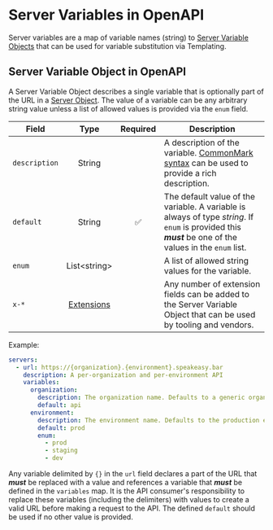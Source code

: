 # Server Variables in OpenAPI

Server variables are a map of variable names (string) to [Server Variable Objects](/openapi/servers/server-variables#server-variable-object) that can be used for variable substitution via Templating.

## Server Variable Object in OpenAPI

A Server Variable Object describes a single variable that is optionally part of the URL in a [Server Object](/openapi/servers). The value of a variable can be any arbitrary string value unless a list of allowed values is provided via the `enum` field.

| Field         |           Type            | Required | Description                                                                                                                                              |
| ------------- | :-----------------------: | :------: | -------------------------------------------------------------------------------------------------------------------------------------------------------- |
| `description` |          String           |          | A description of the variable. [CommonMark syntax](https://spec.commonmark.org/) can be used to provide a rich description.                              |
| `default`     |          String           |    ✅    | The default value of the variable. A variable is always of type _string_. If `enum` is provided this **_must_** be one of the values in the `enum` list. |
| `enum`        |      List\<string\>       |          | A list of allowed string values for the variable.                                                                                                        |
| `x-*`         | [Extensions](/openapi/extensions) |          | Any number of extension fields can be added to the Server Variable Object that can be used by tooling and vendors.                                       |

Example:

```yaml
servers:
  - url: https://{organization}.{environment}.speakeasy.bar
    description: A per-organization and per-environment API
    variables:
      organization:
        description: The organization name. Defaults to a generic organization.
        default: api
      environment:
        description: The environment name. Defaults to the production environment.
        default: prod
        enum:
          - prod
          - staging
          - dev
```

Any variable delimited by `{}` in the `url` field declares a part of the URL that **_must_** be replaced with a value and references a variable that **_must_** be defined in the `variables` map. It is the API consumer's responsibility to replace these variables (including the delimiters) with values to create a valid URL before making a request to the API. The defined `default` should be used if no other value is provided.